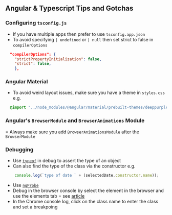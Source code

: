 ## Angular & Typescript Tips and Gotchas

###  Configuring `tsconfig.js`
- If you have multiple apps then prefer to use `tsconfig.app.json`
- To avoid specifying `| undefined` or `| null` then set strict to false in `compilerOptions`
```json
  "compilerOptions": {
    "strictPropertyInitialization": false,
    "strict": false,
    },
```

###  Angular Material
- To avoid weird layout issues, make sure you have a theme in `styles.css` e.g.
```scss
  @import "../node_modules/@angular/material/prebuilt-themes/deeppurple-amber.css";
```

### Angular's `BrowserModule` and `BrowserAnimations` Module
= Always make sure you add `BrowserAnimationsModule` after the `BrowserModule`

###  Debugging
- Use [`typeof`](https://www.typescriptlang.org/docs/handbook/2/typeof-types.html) in debug to assert the type of an object
- Can also find the type of the class via the constructor e.g. 
```typescript
    console.log(`type of date ` + (selectedDate.constructor.name));
```
- Use [`ngProbe`](https://subscription.packtpub.com/book/web-development/9781788299572/10/ch10lvl1sec36/debugging-with-ngprobe)
- Debug in the browser console by select the element in the browser and use the elements tab = see [article](https://mobiarch.wordpress.com/2020/07/08/ng-probe-no-more/)
- In the Chrome console log, click on the class name to enter the class and set a breakpoing
